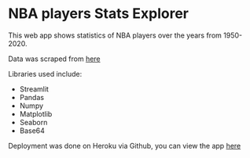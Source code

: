 # NBA players Stats Explorer
This web app shows statistics of NBA players over the years from 1950-2020.

Data was scraped from [here](https://www.basketball-reference.com/)

Libraries used include:
- Streamlit
- Pandas
- Numpy
- Matplotlib
- Seaborn
- Base64

Deployment was done on Heroku via Github, you can view the app [here](https://basketball-explorer.herokuapp.com/)

